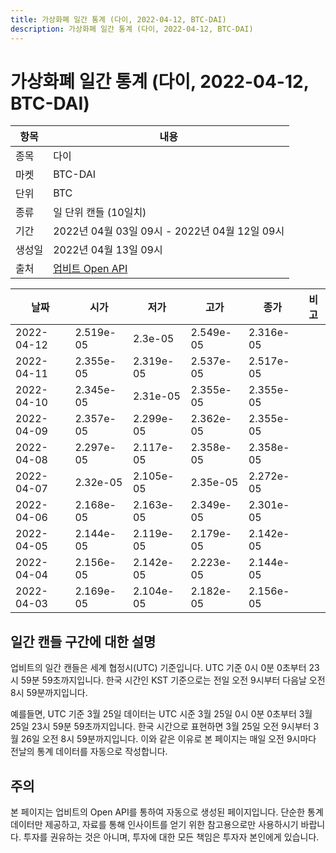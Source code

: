 ```yaml
---
title: 가상화폐 일간 통계 (다이, 2022-04-12, BTC-DAI)
description: 가상화폐 일간 통계 (다이, 2022-04-12, BTC-DAI)
---
```



가상화폐 일간 통계 (다이, 2022-04-12, BTC-DAI)
===

|항목|내용|
|--|--|
|종목|다이|
|마켓|BTC-DAI|
|단위|BTC|
|종류|일 단위 캔들 (10일치)|
|기간|2022년 04월 03일 09시 - 2022년 04월 12일 09시|
|생성일|2022년 04월 13일 09시|
|출처|[업비트 Open API](https://docs.upbit.com)|


|날짜|시가|저가|고가|종가|비고|
|--|--|--|--|--|--|
|2022-04-12|2.519e-05|2.3e-05|2.549e-05|2.316e-05|    |
|2022-04-11|2.355e-05|2.319e-05|2.537e-05|2.517e-05|    |
|2022-04-10|2.345e-05|2.31e-05|2.355e-05|2.355e-05|    |
|2022-04-09|2.357e-05|2.299e-05|2.362e-05|2.355e-05|    |
|2022-04-08|2.297e-05|2.117e-05|2.358e-05|2.358e-05|    |
|2022-04-07|2.32e-05|2.105e-05|2.35e-05|2.272e-05|    |
|2022-04-06|2.168e-05|2.163e-05|2.349e-05|2.301e-05|    |
|2022-04-05|2.144e-05|2.119e-05|2.179e-05|2.142e-05|    |
|2022-04-04|2.156e-05|2.142e-05|2.223e-05|2.144e-05|    |
|2022-04-03|2.169e-05|2.104e-05|2.182e-05|2.156e-05|    |


일간 캔들 구간에 대한 설명
---


업비트의 일간 캔들은 세계 협정시(UTC) 기준입니다. 
UTC 기준 0시 0분 0초부터 23시 59분 59초까지입니다. 
한국 시간인 KST 기준으로는 전일 오전 9시부터 다음날 오전 8시 59분까지입니다. 


예를들면, UTC 기준 3월 25일 데이터는 UTC 시준 3월 25일 0시 0분 0초부터 3월 25일 23시 59분 59초까지입니다. 
한국 시간으로 표현하면 3월 25일 오전 9시부터 3월 26일 오전 8시 59분까지입니다. 
이와 같은 이유로 본 페이지는 매일 오전 9시마다 전날의 통계 데이터를 자동으로 작성합니다. 


주의
---


본 페이지는 업비트의 Open API를 통하여 자동으로 생성된 페이지입니다. 
단순한 통계 데이터만 제공하고, 자료를 통해 인사이트를 얻기 위한 참고용으로만 사용하시기 바랍니다. 
투자를 권유하는 것은 아니며, 투자에 대한 모든 책임은 투자자 본인에게 있습니다. 
